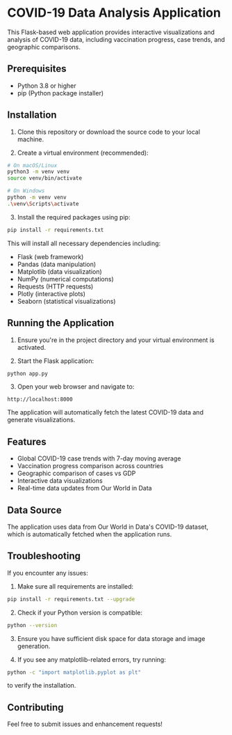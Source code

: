# COVID-19 Data Analysis Application

This Flask-based web application provides interactive visualizations and analysis of COVID-19 data, including vaccination progress, case trends, and geographic comparisons.

## Prerequisites

- Python 3.8 or higher
- pip (Python package installer)

## Installation

1. Clone this repository or download the source code to your local machine.

2. Create a virtual environment (recommended):
```bash
# On macOS/Linux
python3 -m venv venv
source venv/bin/activate

# On Windows
python -m venv venv
.\venv\Scripts\activate
```

3. Install the required packages using pip:
```bash
pip install -r requirements.txt
```

This will install all necessary dependencies including:
- Flask (web framework)
- Pandas (data manipulation)
- Matplotlib (data visualization)
- NumPy (numerical computations)
- Requests (HTTP requests)
- Plotly (interactive plots)
- Seaborn (statistical visualizations)

## Running the Application

1. Ensure you're in the project directory and your virtual environment is activated.

2. Start the Flask application:
```bash
python app.py
```

3. Open your web browser and navigate to:
```
http://localhost:8000
```

The application will automatically fetch the latest COVID-19 data and generate visualizations.

## Features

- Global COVID-19 case trends with 7-day moving average
- Vaccination progress comparison across countries
- Geographic comparison of cases vs GDP
- Interactive data visualizations
- Real-time data updates from Our World in Data

## Data Source

The application uses data from Our World in Data's COVID-19 dataset, which is automatically fetched when the application runs.

## Troubleshooting

If you encounter any issues:

1. Make sure all requirements are installed:
```bash
pip install -r requirements.txt --upgrade
```

2. Check if your Python version is compatible:
```bash
python --version
```

3. Ensure you have sufficient disk space for data storage and image generation.

4. If you see any matplotlib-related errors, try running:
```bash
python -c "import matplotlib.pyplot as plt"
```
to verify the installation.

## Contributing

Feel free to submit issues and enhancement requests!
